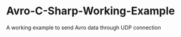 Avro-C-Sharp-Working-Example
============================

A working example to send Avro data through UDP connection
